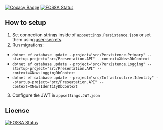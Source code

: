 [![Codacy Badge](https://app.codacy.com/project/badge/Grade/fd78ba07e4bf4200b87658bbe4c3a3a3)](https://www.codacy.com/gh/BobMakhlin/XNews-backend/dashboard?utm_source=github.com&amp;utm_medium=referral&amp;utm_content=BobMakhlin/XNews-backend&amp;utm_campaign=Badge_Grade)
[![FOSSA Status](https://app.fossa.com/api/projects/git%2Bgithub.com%2FBobMakhlin%2FXNews-backend.svg?type=shield)](https://app.fossa.com/projects/git%2Bgithub.com%2FBobMakhlin%2FXNews-backend?ref=badge_shield)

## How to setup

1.  Set connection strings inside of `appsettings.Persistence.json` or set them using [user-secrets](https://docs.microsoft.com/en-us/aspnet/core/security/app-secrets?view=aspnetcore-5.0\&tabs=windows#enable-secret-storage).
2.  Run migrations:

*   `dotnet ef database update --project="src/Persistence.Primary" --startup-project="src/Presentation.API" --context=XNewsDbContext`
*   `dotnet ef database update --project="src/Persistence.Logging" --startup-project="src/Presentation.API" --context=XNewsLoggingDbContext`
*   `dotnet ef database update --project="src/Infrastructure.Identity" --startup-project="src/Presentation.API" --context=XNewsIdentityDbContext`

3. Configure the JWT in `appsettings.JWT.json`

## License
[![FOSSA Status](https://app.fossa.com/api/projects/git%2Bgithub.com%2FBobMakhlin%2FXNews-backend.svg?type=large)](https://app.fossa.com/projects/git%2Bgithub.com%2FBobMakhlin%2FXNews-backend?ref=badge_large)